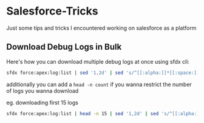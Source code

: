 # Salesforce-Tricks
Just some tips and tricks I encountered working on salesforce as a platform 

## Download Debug Logs in Bulk
Here's how you can download multiple debug logs at once using sfdx cli: 
```bash
sfdx force:apex:log:list | sed '1,2d' | sed 's/^[[:alpha:]]*[[:space:]]*[[:digit:]]*[[:space:]]*//g' | sed 's/[[:space:]].*//g' | while read line; do sfdx force:apex:log:get --logid $line >> path_to_log_folder/$line ; done
```

additionally you can add a `head -n count`  if you wanna restrict the number of logs you wanna download

eg. downloading first 15 logs
 ```bash
sfdx force:apex:log:list | head -n 15 | sed '1,2d' | sed 's/^[[:alpha:]]*[[:space:]]*[[:digit:]]*[[:space:]]*//g' | sed 's/[[:space:]].*//g' | while read line; do sfdx force:apex:log:get --logid $line >> path_to_log_folder/$line ; done
```
